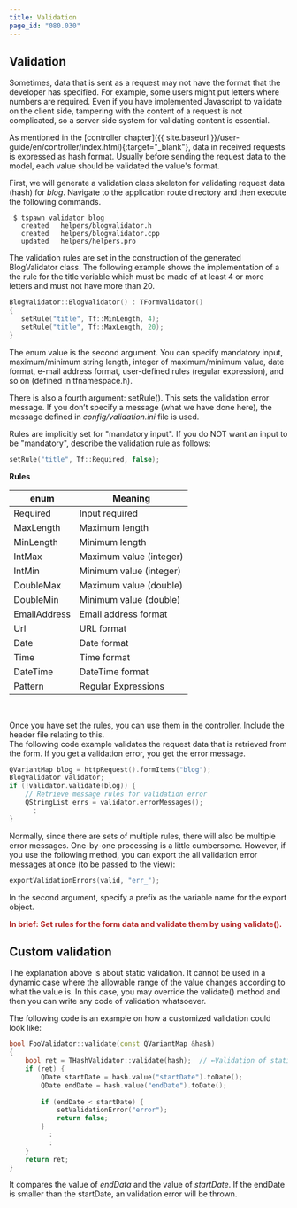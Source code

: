 ```yaml
---
title: Validation
page_id: "080.030"
---
```


## Validation

Sometimes, data that is sent as a request may not have the format that the developer has specified. For example, some users might put letters where numbers are required. Even if you have implemented Javascript to validate on the client side, tampering with the content of a request is not complicated, so a server side system for validating content is essential.

As mentioned in the [controller chapter]({{ site.baseurl }}/user-guide/en/controller/index.html){:target="_blank"}, data in received requests is expressed as hash format. Usually before sending the request data to the model, each value should be validated the value's format.

First, we will generate a validation class skeleton for validating request data (hash) for *blog*. Navigate to the application route directory and then execute the following commands.

```
 $ tspawn validator blog
   created   helpers/blogvalidator.h
   created   helpers/blogvalidator.cpp
   updated   helpers/helpers.pro
```

The validation rules are set in the construction of the generated BlogValidator class. The following example shows the implementation of a the rule for the title variable which must be made of at least 4 or more letters and must not have more than 20.

```c++
BlogValidator::BlogValidator() : TFormValidator()
{
   setRule("title", Tf::MinLength, 4);
   setRule("title", Tf::MaxLength, 20); 
}
```

The enum value is the second argument. You can specify mandatory input, maximum/minimum string length, integer of maximum/minimum value, date format, e-mail address format, user-defined rules (regular expression), and so on (defined in tfnamespace.h).

There is also a fourth argument: setRule(). This sets the validation error message. If you don’t specify a message (what we have done here), the message defined in *config/validation.ini* file is used.

Rules are implicitly set for "mandatory input". If you do NOT want an input to be "mandatory", describe the validation rule as follows:

```c++
setRule("title", Tf::Required, false);
``` 

<div class="center aligned" markdown="1">

**Rules**

</div>

<div class="table-div" markdown="1">

| enum         | Meaning                 |
|--------------|-------------------------|
| Required     | Input required          |
| MaxLength    | Maximum length          |
| MinLength    | Minimum length          |
| IntMax       | Maximum value (integer) |
| IntMin       | Minimum value (integer) |
| DoubleMax    | Maximum value (double)  |
| DoubleMin    | Minimum value (double)  |
| EmailAddress | Email address format    |
| Url          | URL format              |
| Date         | Date format             |
| Time         | Time format             |
| DateTime     | DateTime format         |
| Pattern      | Regular Expressions     |

</div><br>

Once you have set the rules, you can use them in the controller. Include the header file relating to this.<br>
The following code example validates the request data that is retrieved from the form. If you get a validation error, you get the error message.

```c++
QVariantMap blog = httpRequest().formItems("blog");
BlogValidator validator;
if (!validator.validate(blog)) {
    // Retrieve message rules for validation error
    QStringList errs = validator.errorMessages();
      :
}
```
 
Normally, since there are sets of multiple rules, there will also be multiple error messages. One-by-one processing is a little cumbersome. However, if you use the following method, you can export the all validation error messages at once (to be passed to the view):

```c++
exportValidationErrors(valid, "err_");
``` 
 
In the second argument, specify a prefix as the variable name for the export object. 
 
<span style="color: #b22222">**In brief: Set rules for the form data and validate them by using validate().** </span>

## Custom validation

The explanation above is about static validation. It cannot be used in a dynamic case where the allowable range of the value changes according to what the value is. In this case, you may override the validate() method and then you can write any code of validation whatsoever.

The following code is an example on how a customized validation could look like:

```c++
bool FooValidator::validate(const QVariantMap &hash)
{
    bool ret = THashValidator::validate(hash);  // ←Validation of static rules
    if (ret) {
        QDate startDate = hash.value("startDate").toDate();
        QDate endDate = hash.value("endDate").toDate();
        
        if (endDate < startDate) {
            setValidationError("error");
            return false;
        }
          :
          :
    }
    return ret;
}
```

It compares the value of *endData* and the value of *startDate*. If the endDate is smaller than the startDate, an validation error will be thrown.